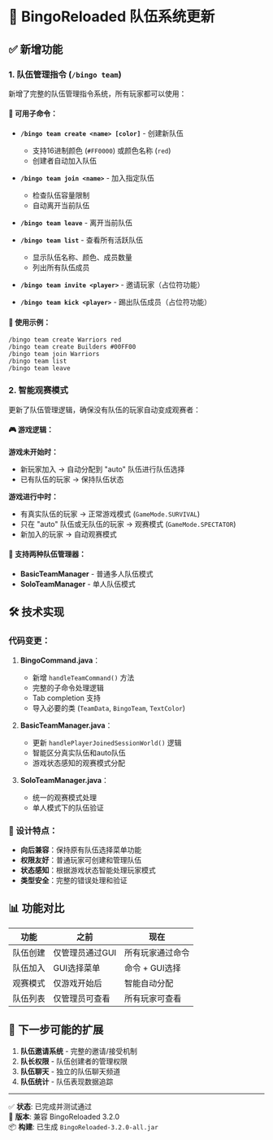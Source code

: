 # 🎯 BingoReloaded 队伍系统更新

## ✅ 新增功能

### 1. 队伍管理指令 (`/bingo team`)

新增了完整的队伍管理指令系统，所有玩家都可以使用：

#### 🔧 可用子命令：

- **`/bingo team create <name> [color]`** - 创建新队伍
  - 支持16进制颜色 (`#FF0000`) 或颜色名称 (`red`)
  - 创建者自动加入队伍
  
- **`/bingo team join <name>`** - 加入指定队伍
  - 检查队伍容量限制
  - 自动离开当前队伍
  
- **`/bingo team leave`** - 离开当前队伍
  
- **`/bingo team list`** - 查看所有活跃队伍
  - 显示队伍名称、颜色、成员数量
  - 列出所有队伍成员

- **`/bingo team invite <player>`** - 邀请玩家（占位符功能）
- **`/bingo team kick <player>`** - 踢出队伍成员（占位符功能）

#### 📝 使用示例：
```
/bingo team create Warriors red
/bingo team create Builders #00FF00
/bingo team join Warriors
/bingo team list
/bingo team leave
```

### 2. 智能观赛模式

更新了队伍管理逻辑，确保没有队伍的玩家自动变成观赛者：

#### 🎮 游戏逻辑：

**游戏未开始时：**
- 新玩家加入 → 自动分配到 "auto" 队伍进行队伍选择
- 已有队伍的玩家 → 保持队伍状态

**游戏进行中时：**
- 有真实队伍的玩家 → 正常游戏模式 (`GameMode.SURVIVAL`)
- 只在 "auto" 队伍或无队伍的玩家 → 观赛模式 (`GameMode.SPECTATOR`)
- 新加入的玩家 → 自动观赛模式

#### 🔄 支持两种队伍管理器：
- **BasicTeamManager** - 普通多人队伍模式
- **SoloTeamManager** - 单人队伍模式

## 🛠 技术实现

### 代码变更：

1. **BingoCommand.java**：
   - 新增 `handleTeamCommand()` 方法
   - 完整的子命令处理逻辑
   - Tab completion 支持
   - 导入必要的类 (`TeamData`, `BingoTeam`, `TextColor`)

2. **BasicTeamManager.java**：
   - 更新 `handlePlayerJoinedSessionWorld()` 逻辑
   - 智能区分真实队伍和auto队伍
   - 游戏状态感知的观赛模式分配

3. **SoloTeamManager.java**：
   - 统一的观赛模式处理
   - 单人模式下的队伍验证

### 🎯 设计特点：

- **向后兼容**：保持原有队伍选择菜单功能
- **权限友好**：普通玩家可创建和管理队伍
- **状态感知**：根据游戏状态智能处理玩家模式
- **类型安全**：完整的错误处理和验证

## 📊 功能对比

| 功能 | 之前 | 现在 |
|-----|------|------|
| 队伍创建 | 仅管理员通过GUI | 所有玩家通过命令 |
| 队伍加入 | GUI选择菜单 | 命令 + GUI选择 |
| 观赛模式 | 仅游戏开始后 | 智能自动分配 |
| 队伍列表 | 仅管理员可查看 | 所有玩家可查看 |

## 🚀 下一步可能的扩展

1. **队伍邀请系统** - 完整的邀请/接受机制
2. **队长权限** - 队伍创建者的管理权限
3. **队伍聊天** - 独立的队伍聊天频道
4. **队伍统计** - 队伍表现数据追踪

---

✅ **状态**: 已完成并测试通过  
🔨 **版本**: 兼容 BingoReloaded 3.2.0  
📦 **构建**: 已生成 `BingoReloaded-3.2.0-all.jar`